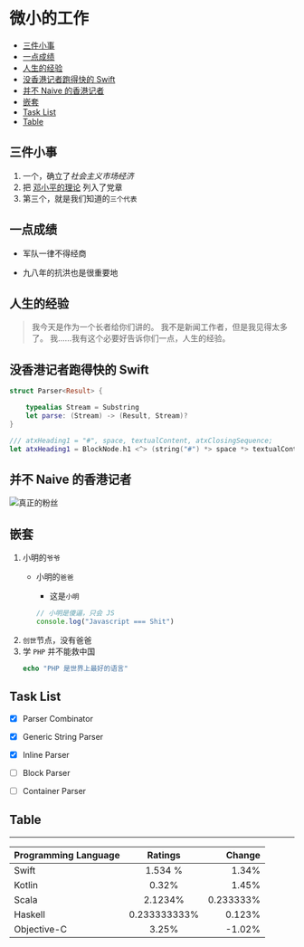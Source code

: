 # 微小的工作

- [三件小事](#三件小事)
- [一点成绩](#一点成绩)
- [人生的经验](#人生的经验)
- [没香港记者跑得快的 Swift](#没香港记者跑得快的Swift)
- [并不 Naive 的香港记者](#并不Naive的香港记者)
- [嵌套](#嵌套)
- [Task List](#TaskList)
- [Table](#Table)


## 三件小事

1. 一个，确立了*社会主义市场经济*
2. 把 [邓小平的理论](https://zh.wikipedia.org/wiki/%E9%82%93%E5%B0%8F%E5%B9%B3%E7%90%86%E8%AE%BA) 列入了党章
3. 第三个，就是我们知道的`三个代表`


## 一点成绩

* 军队一律不得经商
+ 九八年的抗洪也是很重要地


## 人生的经验

> 我今天是作为一个长者给你们讲的。
> 我不是新闻工作者，但是我见得太多了。
> 我……我有这个必要好告诉你们一点，人生的经验。


## 没香港记者跑得快的 Swift

```swift
struct Parser<Result> {

    typealias Stream = Substring
    let parse: (Stream) -> (Result, Stream)?
}

/// atxHeading1 = "#", space, textualContent, atxClosingSequence;
let atxHeading1 = BlockNode.h1 <^> (string("#") *> space *> textualContent <* space.many.optional <* lineEnding)

```


## 并不 Naive 的香港记者

![真正的粉丝](https://2-im.guokr.com/sFp7eZ-PiCYjlJ7nNtnu7nusCu2psuY_BKrelYER7SL0AQAAAQIAAEdJ.gif)


## 嵌套

1. 小明的`爷爷`
    * 小明的`爸爸`
        + 这是`小明`

        ```javascript
        // 小明是傻逼，只会 JS
        console.log("Javascript === Shit")
        ```
2. `创世`节点，没有爸爸
3. 学 `PHP` 并不能救中国
    ```php
    echo "PHP 是世界上最好的语言"
    ```


## Task List


- [x] Parser Combinator
- [x] Generic String Parser
- [x] Inline Parser
- [ ] Block Parser
- [ ] Container Parser

    

## Table
    
------

| Programming Language        | Ratings           | Change  |
| -------------- |:-------------:| -----:|
| Swift    |  1.534 % | 1.34% |
| Kotlin      |  0.32%   |  1.45% |
| Scala | 2.1234%      |  0.233333%  |
| Haskell | 0.233333333%      |    0.123% |
| Objective-C | 3.25%    |   -1.02% |
    

